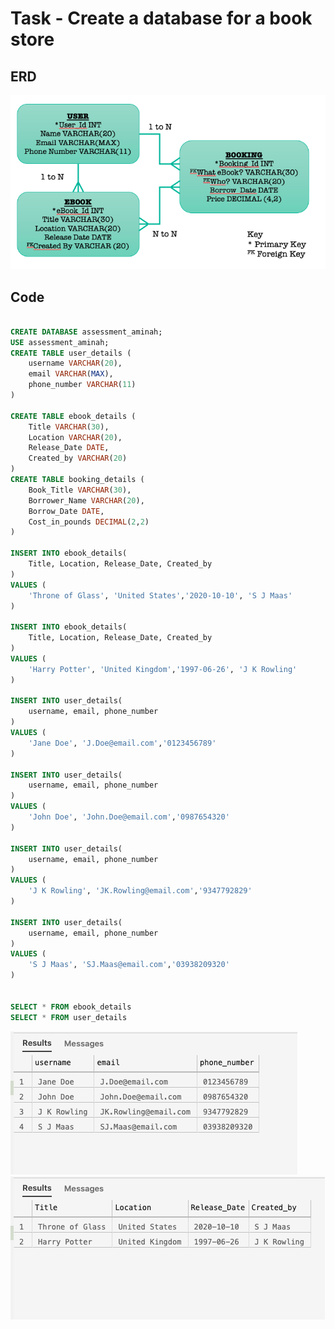 # Task - Create a database for a book store

## ERD 
![ERD](https://github.com/A-Ahmed100216/Eng74_Week2/blob/main/Images/ERD%20Update.png)


## Code

``` sql

CREATE DATABASE assessment_aminah;
USE assessment_aminah;
CREATE TABLE user_details (
    username VARCHAR(20),
    email VARCHAR(MAX),
    phone_number VARCHAR(11)
)

CREATE TABLE ebook_details (
    Title VARCHAR(30),
    Location VARCHAR(20),
    Release_Date DATE,
    Created_by VARCHAR(20)
)
CREATE TABLE booking_details (
    Book_Title VARCHAR(30),
    Borrower_Name VARCHAR(20),
    Borrow_Date DATE,
    Cost_in_pounds DECIMAL(2,2)
)

INSERT INTO ebook_details(
    Title, Location, Release_Date, Created_by
)
VALUES (
    'Throne of Glass', 'United States','2020-10-10', 'S J Maas'
)

INSERT INTO ebook_details(
    Title, Location, Release_Date, Created_by
)
VALUES (
    'Harry Potter', 'United Kingdom','1997-06-26', 'J K Rowling'
)

INSERT INTO user_details(
    username, email, phone_number
)
VALUES (
    'Jane Doe', 'J.Doe@email.com','0123456789'
)

INSERT INTO user_details(
    username, email, phone_number
)
VALUES (
    'John Doe', 'John.Doe@email.com','0987654320'
)

INSERT INTO user_details(
    username, email, phone_number
)
VALUES (
    'J K Rowling', 'JK.Rowling@email.com','9347792829'
)

INSERT INTO user_details(
    username, email, phone_number
)
VALUES (
    'S J Maas', 'SJ.Maas@email.com','03938209320'
)


SELECT * FROM ebook_details
SELECT * FROM user_details
```

![user_details](https://github.com/A-Ahmed100216/Eng74_Week2/blob/main/Images/user_details.png)
![ebook_details](https://github.com/A-Ahmed100216/Eng74_Week2/blob/main/Images/ebook_details.png)

